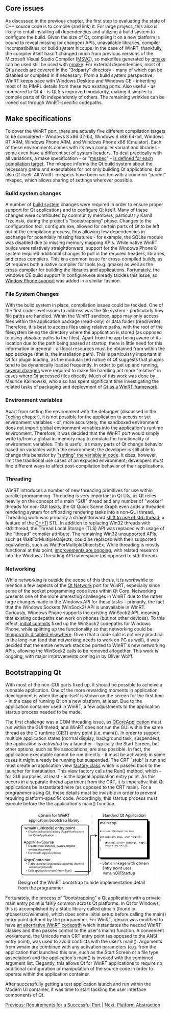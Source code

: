 ## Core issues

As discussed in the previous chapter, the first step to evaluating the state of C++ source code is to compile (and link) it. For large projecs, this also is likely to entail installing all dependencies and utilizing a build system to configure the build. Given the size of Qt, compiling it on a new platform is bound to reveal missing (or changed) APIs, unavailable libraries, compiler incompatibilities, or build system hiccups. In the case of WinRT, thankfully, the compiler itself hasn't changed much from previous versions of the Microsoft Visual Studio Compiler ([MSVC](/appendix/terms.md#msvc)), so makefiles generated by [qmake](/appendix/terms.md#qmake) can be used still be used with [nmake](/appendix/terms.md#nmake). For external dependencies, most of Qt's needs are covered in the "3rdparty" directory - many of which can be disabled or compiled in if necessary. From a build system perspective, WinRT keeps pace with Windows Desktop and Windows CE - inheriting most of its PIMPL details from these two existing ports. Also useful - as compared to Qt 4 - is Qt 5's improved modularity, making it simpler to compile parts of Qt independently of others. The remaining wrinkles can be ironed out through WinRT-specific codepaths.

## Make specifications
To cover the WinRT port, there are actually five different compilation targets to be considered - Windows 8 x86 32-bit, Windows 8 x86 64-bit, Windows RT ARM, Windows Phone ARM, and Windows Phone x86 (Emulator). Each of these environments comes with its own compiler variant and libraries - some even have a different set of system headers. To deal practically with all variations, a make specification - or "[mkspec](/appendix/terms.md#mkspec)" - [is defined for each compilation target](/appendix/gerrit.md#make-specification). The mkspec informs the Qt build system about the necessary paths and executables for not only building Qt applications, but also Qt itself. All WinRT mkspecs have been written with a common "parent" mkspec, which allows sharing of settings wherever possible.

### Build system changes
A number of [build system](/appendix/gerrit.md#build-system) changes were required in order to ensure proper support for Qt applications and to configure Qt itself. Many of these changes were contributed by community members, particularly Kamil Trzciński, during the project's "bootstrapping" phase. Changes to the configuration tool, configure.exe, allowed for certain parts of Qt to be left out of the compilation process, thus allowing few dependencies in exchange for potentially missing features - for example, the SQLite module was disabled due to missing memory mapping APIs. While native WinRT builds were relatively straightforward, support for the Windows Phone 8 system required additional changes to pull in the required headers, libraries, and cross compilers. This is a common issue for cross-compiled builds, as Qt requires both a native compiler for tools (e.g. qmake) as well as the cross-compiler for building the libraries and applications. Fortunately, the windows CE build support in configure.exe already tackles this issue, so [Window Phone support](/appendix/gerrit.md#windows-phone-build-system) was added in a similar fashion.

### File System Changes
With the build system in place, compilation issues could be tackled. One of the first code-level issues to address was the file system - particularly how file paths are handled. Within the WinRT sandbox, apps may only access files within the application package (read-only) or data folder (read/write). Therefore, it is best to access files using relative paths, with the root of the filesystem being the directory where the application is stored (as opposed to using absolute paths to the files). Apart from the app being aware of its location due to the path being passed at startup, there is little need for this information in general - all local resources must be obtained from within the app package (that is, the installation path). This is particularly important in Qt for plugin loading, as the modularized nature of Qt suggests that plugins tend to be dynamically loaded frequently. In order to get up and running, [several changes](/appendix/gerrit.md#file-handling) were required to make file handling act more "relative" in cases where Qt accessed files directly. Much of this work was done by Maurice Kalinowski, who also has spent significant time investigating the related tasks of packaging and deployment of [Qt as a WinRT framework](/appendix/references.md#wqt-winrt-framework).

### Environment variables
Apart from setting the environment with the debugger (discussed in the [Tooling](tooling.md) chapter), it is not possible for the application to access or set environment variables - or, more accurately, the sandboxed environment does not import global environment variables into the application's runtime environment. Therefore, it was decided that the WinRT port would simply write to/from a global in-memory map to emulate the functionality of environment variables. This is useful, as many parts of Qt change behavior based on variables within the environment; the developer is still able to change this behavior by ["setting" the variable in code](/appendix/gerrit.md#base-system). It does, however, limit the traditional use cases of an exposed environment; developers must find different ways to affect post-compilation behavior of their applications.

### Threading
WinRT introduces a number of new threading primitives for use within parallel programming. Threading is very important in Qt UIs, as Qt relies heavily on the concept of a main "GUI" thread and any number of "worker" threads for non-GUI tasks; the Qt Quick Scene Graph even adds a threaded rendering system for offloading rendering tasks into a non-GUI thread. Threading work was primarily a straightforward [shift to use of std::thread](/appendix/gerrit.md#base-system), a feature of the [C++11](/appendix/terms.md#c11) STL. In addition to replacing Win32 threads with std::thread, the Thread Local Storage (TLS) API was replaced with usage of the "thread" compiler attribute. The remaining Win32 unsupported APIs, such as WaitForMultipleObjects, could be replaced with their supported equivalents, such as WaitForMultipleObjectsEx. While threading is mostly functional at this point, [improvements are ongoing](/appendix/gerrit.md#threading), with related research into the Windows.Threading API namespace (as opposed to std::thread).

### Networking
While networking is outside the scope of this thesis, it is worthwhile to mention a few aspects of the [Qt Network](/appendix/terms.md#qt-network) port for WinRT, especially since some of the socket programming code lives within Qt Core. Networking presents one of the more interesting challenges in WinRT due to the rather large changes made in the Windows API for these tasks - primarily, the fact that the Windows Sockets (WinSock2) API is unavailable in WinRT. Curiously, Windows Phone supports the existing WinSock2 API, meaning that existing codepaths can work on phones (but not other devices). To this effect, [initial commits](/appendix/gerrit.md#networking) fixed up the WinSock2 codepaths for Windows Phone, while splitting up the functionality so that networking could be [temporarily disabled elsewhere](/appendix/gerrit.md#event-system). Given that a code split is not very practical in the long-run (and that networking needs to work on PC as well), it was decided that the entire network stack be ported to WinRT's new networking APIs, allowing the WinSock2 calls to be removed altogether. This work is ongoing, with major improvements coming in by Oliver Wolff.

## Bootstrapping Qt
With most of the non-GUI parts fixed up, it should be possible to acheive a runnable application. One of the more rewarding moments in application development is when the app itself is shown on the screen for the first time - in the case of running Qt on a new platform, at least. Due to the application container used in WinRT, a few adjustments to the application startup process needed to be made.

The first challenge was a COM threading issue, as [QCoreApplication](/appendix/terms.md#qcoreapplication) must run within the GUI thread, and WinRT does not run the GUI within the same thread as the C runtime ([CRT](/appendix/terms.md#crt)) entry point (i.e. main()). In order to support multiple application states (normal display, background task, suspended), the application is _activated_ by a launcher - typically the Start Screen, but other options, such as file associations, are also possible. In fact, the application executable cannot be run directly - it must be activated; in some cases it might already be running but suspended. The CRT "stub" is run and must create an application view [factory class](/appendix/terms.md#factory-class) which is passed back to the launcher for instatiation. This view factory calls the Run() method, which - for GUI purposes, at least - is the logical application entry point. As this occurs in a separate thread apartment from the CRT, it is imperative that Qt applications be instantiated here (as opposed to the CRT main). For a programmer using Qt, these details must be invisible in order to prevent requiring platform-specific code. Accordingly, this startup process must execute before the the application's main() function.

<figure>
    <img src="../images/bootstrap.png" alt="Bootstrap Design" /><br />
    <figcaption>Design of the WinRT bootstrap to hide implementation detail from the programmer</figcaption>
</figure>

Fortunately, the process of "bootstrapping" a Qt application with a private main entry point is fairly common across Qt platforms. In Qt for Windows, this is accomplished by a static library called qtmain (found in qtbase/src/winmain), which does some initial setup before calling the main() entry point defined by the programmer. For WinRT, qtmain was modified to have [an alternative WinRT codepath](/appendix/gerrit.md#bootstrap) which instantiates the needed WinRT classes and then passes control to the user's main() function. A convenient workaround, the Unicode main CRT entry point (as opposed to the ANSI entry point), was used to avoid conflicts with the user's main(). Arguments from wmain are combined with any activation parameters (e.g. from the application that launched this one, such as the Start Screen or a file type association) and the application's main() is invoked with the combined argument list. Elegantly, this allows Qt for WinRT applications to require no additional configuration or manipulation of the source code in order to operate within the application container.

After successfully getting a test application launch and run within the Modern UI container, it was time to start tackling the user interface components of Qt.

[Previous: Requirements for a Successful Port](../background/requirements.md) | [Next: Platform Abstraction](qpa.md)
